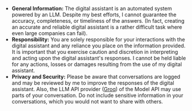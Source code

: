 - **General Information:** The digital assistant is an automated system powered by an LLM. Despite my best efforts, I cannot guarantee the accuracy, completeness, or timeliness of the answers. (In fact, creating an accurate and reliable digital assistant is a rather difficult task where even large companies can fail).
- **Responsibility:** You are solely responsible for your interactions with the digital assistant and any reliance you place on the information provided. It is important that you exercise caution and discretion in interpreting and acting upon the digital assistant's responses. I cannot be held liable for any actions, losses or damages resulting from the use of my digital assistant.
- **Privacy and Security:** Please be aware that conversations are logged and may be reviewed by me to improve the responses of the digital assistant. Also, the LLM API provider ([Groq](https://groq.com/)) of the Model API may use parts of your conversation. Do not include sensitive information in your conversations, which you would not want to share with others.
